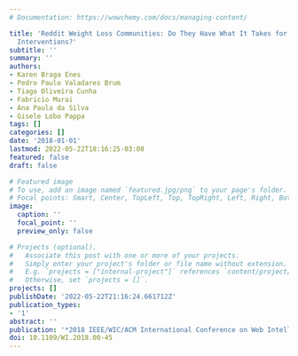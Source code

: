 ```yaml
---
# Documentation: https://wowchemy.com/docs/managing-content/

title: 'Reddit Weight Loss Communities: Do They Have What It Takes for Effective Health
  Interventions?'
subtitle: ''
summary: ''
authors:
- Karen Braga Enes
- Pedro Paulo Valadares Brum
- Tiago Oliveira Cunha
- Fabricio Murai
- Ana Paula da Silva
- Gisele Lobo Pappa
tags: []
categories: []
date: '2018-01-01'
lastmod: 2022-05-22T18:16:25-03:00
featured: false
draft: false

# Featured image
# To use, add an image named `featured.jpg/png` to your page's folder.
# Focal points: Smart, Center, TopLeft, Top, TopRight, Left, Right, BottomLeft, Bottom, BottomRight.
image:
  caption: ''
  focal_point: ''
  preview_only: false

# Projects (optional).
#   Associate this post with one or more of your projects.
#   Simply enter your project's folder or file name without extension.
#   E.g. `projects = ["internal-project"]` references `content/project/deep-learning/index.md`.
#   Otherwise, set `projects = []`.
projects: []
publishDate: '2022-05-22T21:16:24.661712Z'
publication_types:
- '1'
abstract: ''
publication: '*2018 IEEE/WIC/ACM International Conference on Web Intelligence (WI)*'
doi: 10.1109/WI.2018.00-45
---
```

